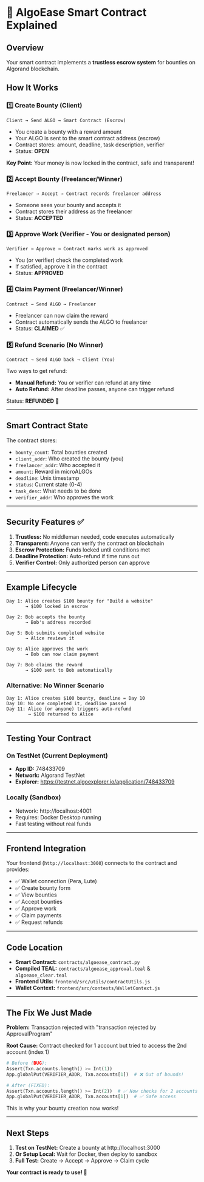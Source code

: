 # 🎯 AlgoEase Smart Contract Explained

## Overview
Your smart contract implements a **trustless escrow system** for bounties on Algorand blockchain.

## How It Works

### 1️⃣ **Create Bounty** (Client)
```
Client → Send ALGO → Smart Contract (Escrow)
```
- You create a bounty with a reward amount
- Your ALGO is sent to the smart contract address (escrow)
- Contract stores: amount, deadline, task description, verifier
- Status: **OPEN**

**Key Point:** Your money is now locked in the contract, safe and transparent!

### 2️⃣ **Accept Bounty** (Freelancer/Winner)
```
Freelancer → Accept → Contract records freelancer address
```
- Someone sees your bounty and accepts it
- Contract stores their address as the freelancer
- Status: **ACCEPTED**

### 3️⃣ **Approve Work** (Verifier - You or designated person)
```
Verifier → Approve → Contract marks work as approved
```
- You (or verifier) check the completed work
- If satisfied, approve it in the contract
- Status: **APPROVED**

### 4️⃣ **Claim Payment** (Freelancer/Winner)
```
Contract → Send ALGO → Freelancer
```
- Freelancer can now claim the reward
- Contract automatically sends the ALGO to freelancer
- Status: **CLAIMED** ✅

### 5️⃣ **Refund Scenario** (No Winner)
```
Contract → Send ALGO back → Client (You)
```
Two ways to get refund:
- **Manual Refund:** You or verifier can refund at any time
- **Auto Refund:** After deadline passes, anyone can trigger refund

Status: **REFUNDED** 🔄

---

## Smart Contract State

The contract stores:
- `bounty_count`: Total bounties created
- `client_addr`: Who created the bounty (you)
- `freelancer_addr`: Who accepted it
- `amount`: Reward in microALGOs
- `deadline`: Unix timestamp
- `status`: Current state (0-4)
- `task_desc`: What needs to be done
- `verifier_addr`: Who approves the work

---

## Security Features ✅

1. **Trustless:** No middleman needed, code executes automatically
2. **Transparent:** Anyone can verify the contract on blockchain
3. **Escrow Protection:** Funds locked until conditions met
4. **Deadline Protection:** Auto-refund if time runs out
5. **Verifier Control:** Only authorized person can approve

---

## Example Lifecycle

```
Day 1: Alice creates $100 bounty for "Build a website"
       → $100 locked in escrow

Day 2: Bob accepts the bounty
       → Bob's address recorded

Day 5: Bob submits completed website
       → Alice reviews it

Day 6: Alice approves the work
       → Bob can now claim payment

Day 7: Bob claims the reward
       → $100 sent to Bob automatically
```

### Alternative: No Winner Scenario

```
Day 1: Alice creates $100 bounty, deadline = Day 10
Day 10: No one completed it, deadline passed
Day 11: Alice (or anyone) triggers auto-refund
        → $100 returned to Alice
```

---

## Testing Your Contract

### On TestNet (Current Deployment)
- **App ID:** 748433709
- **Network:** Algorand TestNet
- **Explorer:** https://testnet.algoexplorer.io/application/748433709

### Locally (Sandbox)
- Network: http://localhost:4001
- Requires: Docker Desktop running
- Fast testing without real funds

---

## Frontend Integration

Your frontend (`http://localhost:3000`) connects to the contract and provides:
- ✅ Wallet connection (Pera, Lute)
- ✅ Create bounty form
- ✅ View bounties
- ✅ Accept bounties
- ✅ Approve work
- ✅ Claim payments
- ✅ Request refunds

---

## Code Location

- **Smart Contract:** `contracts/algoease_contract.py`
- **Compiled TEAL:** `contracts/algoease_approval.teal` & `algoease_clear.teal`
- **Frontend Utils:** `frontend/src/utils/contractUtils.js`
- **Wallet Context:** `frontend/src/contexts/WalletContext.js`

---

## The Fix We Just Made

**Problem:** Transaction rejected with "transaction rejected by ApprovalProgram"

**Root Cause:** Contract checked for 1 account but tried to access the 2nd account (index 1)

```python
# Before (BUG):
Assert(Txn.accounts.length() >= Int(1))
App.globalPut(VERIFIER_ADDR, Txn.accounts[1])  # ❌ Out of bounds!

# After (FIXED):
Assert(Txn.accounts.length() >= Int(2))  # ✅ Now checks for 2 accounts
App.globalPut(VERIFIER_ADDR, Txn.accounts[1])  # ✅ Safe access
```

This is why your bounty creation now works!

---

## Next Steps

1. **Test on TestNet:** Create a bounty at http://localhost:3000
2. **Or Setup Local:** Wait for Docker, then deploy to sandbox
3. **Full Test:** Create → Accept → Approve → Claim cycle

**Your contract is ready to use! 🚀**

